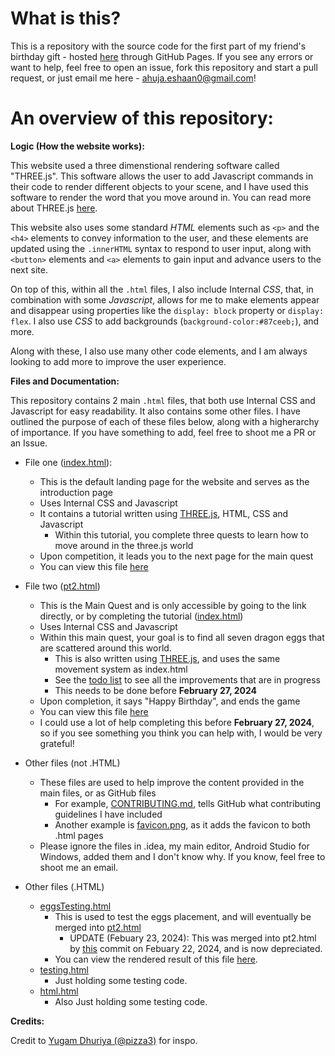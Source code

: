 # What is this?

This is a repository with the source code for the first part of my friend's birthday gift - hosted [here](https://ahujaesh.github.io/birthday-surprise/) through GitHub Pages. If you see any errors or want to help, feel free to open an issue, fork this repository and start a pull request, or just email me here - [ahuja.eshaan0@gmail.com](mailto:ahuja.eshaan0@gmail.com)!

# An overview of this repository:

**Logic (How the website works):**

This website used a three dimenstional rendering software called "THREE.js". This software allows the user to add Javascript commands in their code to render different objects to your scene, and I have used this software to render the word that you move around in. You can read more about THREE.js [here](https://discoverthreejs.com/).

This website also uses some standard _HTML_ elements such as ```<p>``` and the ```<h4>``` elements to convey information to the user, and these elements are updated using the ```.innerHTML``` syntax to respond to user input, along with ```<button>``` elements and ```<a>``` elements to gain input and advance users to the next site.

On top of this, within all the ```.html``` files, I also include Internal _CSS_, that, in combination with some _Javascript_, allows for me to make elements appear and disappear using properties like the ```display: block``` property or ```display: flex```. I  also use _CSS_ to add backgrounds (```background-color:#87ceeb;```), and more.

Along with these, I also use many other code elements, and I am always looking to add more to improve the user experience.

**Files and Documentation:**

This repository contains 2 main ```.html``` files, that both use Internal CSS and Javascript for easy readability. It also contains some other files. I have outlined the purpose of each of these files below, along with a higherarchy of importance. If you have something to add, feel free to shoot me a PR or an Issue.

- File one ([index.html](https://github.com/ahujaesh/birthday-surprise/blob/main/index.html)):
    - This is the default landing page for the website and serves as the introduction page
    - Uses Internal CSS and Javascript
    - It contains a tutorial written using [THREE.js](https://en.m.wikipedia.org/wiki/Three.js), HTML, CSS and Javascript
      - Within this tutorial, you complete three quests  to learn how to move around in the three.js world
    - Upon competition, it leads you to the next page for the main quest
    - You can view this file [here](https://ahujaesh.github.io/birthday-surprise/)

- File two ([pt2.html](https://github.com/ahujaesh/birthday-surprise/blob/main/pt2.html))
  - This is the Main Quest and is only accessible by going to the link directly, or by completing the tutorial ([index.html](https://github.com/ahujaesh/birthday-surprise/blob/main/index.html))
  - Uses Internal CSS and Javascript
  - Within this main quest, your goal is to find all seven dragon eggs that are scattered around this world.
    - This is also written using [THREE.js](https://en.m.wikipedia.org/wiki/Three.js), and uses the same movement system as index.html
    - See the [todo list](https://github.com/ahujaesh/birthday-surprise/issues/17) to see all the improvements that are in progress
    - This needs to be done before **February 27, 2024** 
  - Upon completion, it says "Happy Birthday", and ends the game
  - You can view this file [here](https://ahujaesh.github.io/birthday-surprise/pt2.html)
  - I could use a lot of help completing this before **February 27, 2024**, so if you see something you think you can help with, I would be very grateful!

- Other files (not .HTML)
  - These files are used to help improve the content provided in the main files, or as GitHub files
    - For example, [CONTRIBUTING.md](https://github.com/ahujaesh/birthday-surprise/blob/main/CONTRIBUTING.md), tells GitHub what contributing guidelines I have included
    - Another example is [favicon.png](https://github.com/ahujaesh/birthday-surprise/blob/main/favicon.png), as it adds the favicon to both .html pages
  - Please ignore the files in .idea, my main editor, Android Studio for Windows, added them and I don't know why. If you know, feel free to shoot me an email.
- Other files (.HTML)
     - [eggsTesting.html](https://github.com/ahujaesh/birthday-surprise/blob/main/eggsTesting.html)
       - This is used to test the eggs placement, and will eventually be merged into [pt2.html](https://github.com/ahujaesh/birthday-surprise/blob/main/pt2.html)
           - UPDATE (Febuary 23, 2024): This was merged into pt2.html by [this](https://github.com/ahujaesh/birthday-surprise/commit/67f5d59f301ae8bc1d08e853359b1df430771611) commit on Febuary 22, 2024, and is now depreciated.
       - You can view the rendered result of this file [here](https://ahujaesh.github.io/birthday-surprise/eggsTesting.html).
    - [testing.html](https://github.com/ahujaesh/birthday-surprise/blob/main/.idea/testing.html)
      - Just holding some testing code.
    - [html.html](https://github.com/ahujaesh/birthday-surprise/blob/main/.idea/html.html)
      - Also Just holding some testing code.

**Credits:**

Credit to [Yugam Dhuriya (@pizza3)](https://github.com/pizza3) for inspo.
